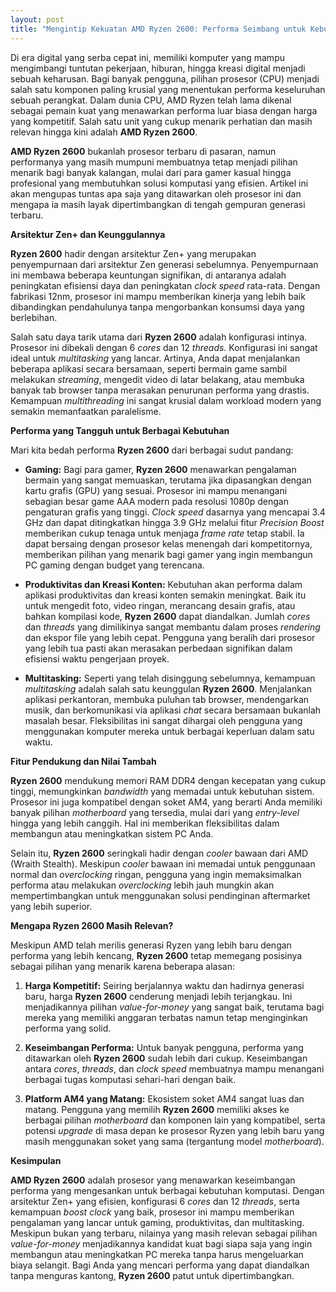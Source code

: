 ```yaml
---
layout: post
title: "Mengintip Kekuatan AMD Ryzen 2600: Performa Seimbang untuk Kebutuhan Komputasi"
---
```


Di era digital yang serba cepat ini, memiliki komputer yang mampu mengimbangi tuntutan pekerjaan, hiburan, hingga kreasi digital menjadi sebuah keharusan. Bagi banyak pengguna, pilihan prosesor (CPU) menjadi salah satu komponen paling krusial yang menentukan performa keseluruhan sebuah perangkat. Dalam dunia CPU, AMD Ryzen telah lama dikenal sebagai pemain kuat yang menawarkan performa luar biasa dengan harga yang kompetitif. Salah satu unit yang cukup menarik perhatian dan masih relevan hingga kini adalah **AMD Ryzen 2600**.

**AMD Ryzen 2600** bukanlah prosesor terbaru di pasaran, namun performanya yang masih mumpuni membuatnya tetap menjadi pilihan menarik bagi banyak kalangan, mulai dari para gamer kasual hingga profesional yang membutuhkan solusi komputasi yang efisien. Artikel ini akan mengupas tuntas apa saja yang ditawarkan oleh prosesor ini dan mengapa ia masih layak dipertimbangkan di tengah gempuran generasi terbaru.

**Arsitektur Zen+ dan Keunggulannya**

**Ryzen 2600** hadir dengan arsitektur Zen+ yang merupakan penyempurnaan dari arsitektur Zen generasi sebelumnya. Penyempurnaan ini membawa beberapa keuntungan signifikan, di antaranya adalah peningkatan efisiensi daya dan peningkatan *clock speed* rata-rata. Dengan fabrikasi 12nm, prosesor ini mampu memberikan kinerja yang lebih baik dibandingkan pendahulunya tanpa mengorbankan konsumsi daya yang berlebihan.

Salah satu daya tarik utama dari **Ryzen 2600** adalah konfigurasi intinya. Prosesor ini dibekali dengan 6 *cores* dan 12 *threads*. Konfigurasi ini sangat ideal untuk *multitasking* yang lancar. Artinya, Anda dapat menjalankan beberapa aplikasi secara bersamaan, seperti bermain game sambil melakukan *streaming*, mengedit video di latar belakang, atau membuka banyak tab browser tanpa merasakan penurunan performa yang drastis. Kemampuan *multithreading* ini sangat krusial dalam workload modern yang semakin memanfaatkan paralelisme.

**Performa yang Tangguh untuk Berbagai Kebutuhan**

Mari kita bedah performa **Ryzen 2600** dari berbagai sudut pandang:

*   **Gaming:** Bagi para gamer, **Ryzen 2600** menawarkan pengalaman bermain yang sangat memuaskan, terutama jika dipasangkan dengan kartu grafis (GPU) yang sesuai. Prosesor ini mampu menangani sebagian besar game AAA modern pada resolusi 1080p dengan pengaturan grafis yang tinggi. *Clock speed* dasarnya yang mencapai 3.4 GHz dan dapat ditingkatkan hingga 3.9 GHz melalui fitur *Precision Boost* memberikan cukup tenaga untuk menjaga *frame rate* tetap stabil. Ia dapat bersaing dengan prosesor kelas menengah dari kompetitornya, memberikan pilihan yang menarik bagi gamer yang ingin membangun PC gaming dengan budget yang terencana.

*   **Produktivitas dan Kreasi Konten:** Kebutuhan akan performa dalam aplikasi produktivitas dan kreasi konten semakin meningkat. Baik itu untuk mengedit foto, video ringan, merancang desain grafis, atau bahkan kompilasi kode, **Ryzen 2600** dapat diandalkan. Jumlah *cores* dan *threads* yang dimilikinya sangat membantu dalam proses *rendering* dan ekspor file yang lebih cepat. Pengguna yang beralih dari prosesor yang lebih tua pasti akan merasakan perbedaan signifikan dalam efisiensi waktu pengerjaan proyek.

*   **Multitasking:** Seperti yang telah disinggung sebelumnya, kemampuan *multitasking* adalah salah satu keunggulan **Ryzen 2600**. Menjalankan aplikasi perkantoran, membuka puluhan tab browser, mendengarkan musik, dan berkomunikasi via aplikasi *chat* secara bersamaan bukanlah masalah besar. Fleksibilitas ini sangat dihargai oleh pengguna yang menggunakan komputer mereka untuk berbagai keperluan dalam satu waktu.

**Fitur Pendukung dan Nilai Tambah**

**Ryzen 2600** mendukung memori RAM DDR4 dengan kecepatan yang cukup tinggi, memungkinkan *bandwidth* yang memadai untuk kebutuhan sistem. Prosesor ini juga kompatibel dengan soket AM4, yang berarti Anda memiliki banyak pilihan *motherboard* yang tersedia, mulai dari yang *entry-level* hingga yang lebih canggih. Hal ini memberikan fleksibilitas dalam membangun atau meningkatkan sistem PC Anda.

Selain itu, **Ryzen 2600** seringkali hadir dengan *cooler* bawaan dari AMD (Wraith Stealth). Meskipun *cooler* bawaan ini memadai untuk penggunaan normal dan *overclocking* ringan, pengguna yang ingin memaksimalkan performa atau melakukan *overclocking* lebih jauh mungkin akan mempertimbangkan untuk menggunakan solusi pendinginan aftermarket yang lebih superior.

**Mengapa Ryzen 2600 Masih Relevan?**

Meskipun AMD telah merilis generasi Ryzen yang lebih baru dengan performa yang lebih kencang, **Ryzen 2600** tetap memegang posisinya sebagai pilihan yang menarik karena beberapa alasan:

1.  **Harga Kompetitif:** Seiring berjalannya waktu dan hadirnya generasi baru, harga **Ryzen 2600** cenderung menjadi lebih terjangkau. Ini menjadikannya pilihan *value-for-money* yang sangat baik, terutama bagi mereka yang memiliki anggaran terbatas namun tetap menginginkan performa yang solid.

2.  **Keseimbangan Performa:** Untuk banyak pengguna, performa yang ditawarkan oleh **Ryzen 2600** sudah lebih dari cukup. Keseimbangan antara *cores*, *threads*, dan *clock speed* membuatnya mampu menangani berbagai tugas komputasi sehari-hari dengan baik.

3.  **Platform AM4 yang Matang:** Ekosistem soket AM4 sangat luas dan matang. Pengguna yang memilih **Ryzen 2600** memiliki akses ke berbagai pilihan *motherboard* dan komponen lain yang kompatibel, serta potensi *upgrade* di masa depan ke prosesor Ryzen yang lebih baru yang masih menggunakan soket yang sama (tergantung model *motherboard*).

**Kesimpulan**

**AMD Ryzen 2600** adalah prosesor yang menawarkan keseimbangan performa yang mengesankan untuk berbagai kebutuhan komputasi. Dengan arsitektur Zen+ yang efisien, konfigurasi 6 *cores* dan 12 *threads*, serta kemampuan *boost clock* yang baik, prosesor ini mampu memberikan pengalaman yang lancar untuk gaming, produktivitas, dan multitasking. Meskipun bukan yang terbaru, nilainya yang masih relevan sebagai pilihan *value-for-money* menjadikannya kandidat kuat bagi siapa saja yang ingin membangun atau meningkatkan PC mereka tanpa harus mengeluarkan biaya selangit. Bagi Anda yang mencari performa yang dapat diandalkan tanpa menguras kantong, **Ryzen 2600** patut untuk dipertimbangkan.
